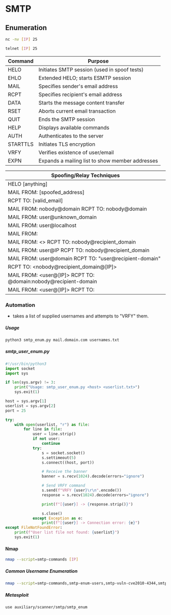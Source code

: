 # SMTP

## Enumeration

```bash
nc -nv [IP] 25
```
```bash
telnet [IP] 25
```

| Command   | Purpose                                                |
|-----------|--------------------------------------------------------|
| HELO      | Initiates SMTP session (used in spoof tests)           |
| EHLO      | Extended HELO; starts ESMTP session                    |
| MAIL      | Specifies sender's email address                       |
| RCPT      | Specifies recipient's email address                    |
| DATA      | Starts the message content transfer                    |
| RSET      | Aborts current email transaction                       |
| QUIT      | Ends the SMTP session                                  |
| HELP      | Displays available commands                            |
| AUTH      | Authenticates to the server                            |
| STARTTLS  | Initiates TLS encryption                               |
| VRFY      | Verifies existence of user/email                       |
| EXPN      | Expands a mailing list to show member addresses        |

| Spoofing/Relay Techniques                                          |
|--------------------------------------------------------------------|
| HELO [anything]                                                    |
| MAIL FROM: [spoofed_address]                                       |
| RCPT TO: [valid_email]                                             |
| MAIL FROM: nobody@domain RCPT TO: nobody@domain                   |
| MAIL FROM: user@unknown_domain                                     |
| MAIL FROM: user@localhost                                          |
| MAIL FROM:                                                         |
| MAIL FROM: <> RCPT TO: nobody@recipient_domain                     |
| MAIL FROM: user@IP RCPT TO: nobody@recipient_domain                |
| MAIL FROM: user@domain RCPT TO: "user@recipient-domain"            |
| RCPT TO: <nobody@recipient_domain@[IP]>                            |
| MAIL FROM: <user@[IP]> RCPT TO: @domain:nobody@recipient-domain    |
| MAIL FROM: <user@[IP]> RCPT TO:                                    |
### Automation
- takes a  list of supplied usernames and attempts to "VRFY" them.

##### Usage
```python
python3 smtp_enum.py mail.domain.com usernames.txt
```

##### smtp_user_enum.py
```python
#!/usr/bin/python3
import socket
import sys

if len(sys.argv) != 3:
    print("Usage: smtp_user_enum.py <host> <userlist.txt>")
    sys.exit(1)

host = sys.argv[1]
userlist = sys.argv[2]
port = 25

try:
    with open(userlist, "r") as file:
        for line in file:
            user = line.strip()
            if not user:
                continue
            try:
                s = socket.socket()
                s.settimeout(5)
                s.connect((host, port))

                # Receive the banner
                banner = s.recv(1024).decode(errors="ignore")

                # Send VRFY command
                s.send(f"VRFY {user}\r\n".encode())
                response = s.recv(1024).decode(errors="ignore")

                print(f"[{user}] -> {response.strip()}")

                s.close()
            except Exception as e:
                print(f"[{user}] -> Connection error: {e}")
except FileNotFoundError:
    print(f"User list file not found: {userlist}")
    sys.exit(1)

```

#### Nmap
```bash
nmap --script=smtp-commands [IP]
```

##### Common Username Enumeration
```bash
nmap --script=smtp-commands,smtp-enum-users,smtp-vuln-cve2010-4344,smtp-vuln-cve2011-1720,smtp-vuln-cve2011-1764 -p 25 [IP]
```

##### Metasploit
```bash
use auxiliary/scanner/smtp/smtp_enum
```